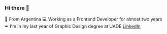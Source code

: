 ### Hi there 👋
  
  📍 From Argentina
  💻 Working as a Frontend Developer for almost two years
  ✒ I'm in my last year of Graphic Design degree at UADE
  <a href="https://www.linkedin.com/in/damianothar/">LinkedIn</a>
